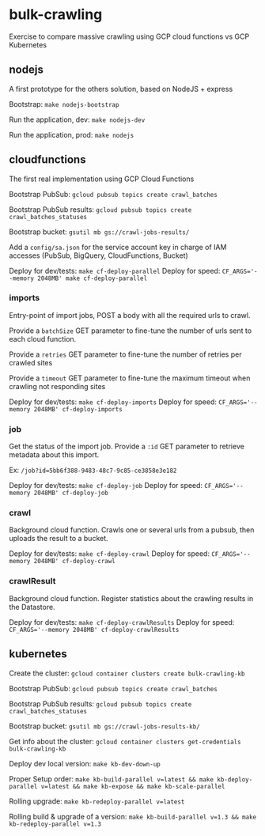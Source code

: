 # bulk-crawling

Exercise to compare massive crawling using GCP cloud functions vs GCP Kubernetes

## nodejs

A first prototype for the others solution, based on NodeJS + express

Bootstrap: `make nodejs-bootstrap`

Run the application, dev: `make nodejs-dev`

Run the application, prod: `make nodejs`

## cloudfunctions

The first real implementation using GCP Cloud Functions

Bootstrap PubSub: `gcloud pubsub topics create crawl_batches`

Bootstrap PubSub results: `gcloud pubsub topics create crawl_batches_statuses`

Bootstrap bucket: `gsutil mb gs://crawl-jobs-results/`

Add a `config/sa.json` for the service account key in charge of IAM accesses (PubSub, BigQuery, CloudFunctions, Bucket)

Deploy for dev/tests: `make cf-deploy-parallel`
Deploy for speed: `CF_ARGS='--memory 2048MB' make cf-deploy-parallel`

### imports

Entry-point of import jobs, POST a body with all the required urls to crawl.

Provide a `batchSize` GET parameter to fine-tune the number of urls sent to each cloud function.

Provide a `retries` GET parameter to fine-tune the number of retries per crawled sites

Provide a `timeout` GET parameter to fine-tune the maximum timeout when crawling not responding sites

Deploy for dev/tests: `make cf-deploy-imports`
Deploy for speed: `CF_ARGS='--memory 2048MB' cf-deploy-imports`

### job

Get the status of the import job. Provide a `:id` GET parameter to retrieve metadata about this import.

Ex: `/job?id=5bb6f388-9483-48c7-9c85-ce3858e3e182`

Deploy for dev/tests: `make cf-deploy-job`
Deploy for speed: `CF_ARGS='--memory 2048MB' cf-deploy-job`

### crawl

Background cloud function. Crawls one or several urls from a pubsub, then uploads the result
to a bucket.

Deploy for dev/tests: `make cf-deploy-crawl`
Deploy for speed: `CF_ARGS='--memory 2048MB' cf-deploy-crawl`

### crawlResult

Background cloud function. Register statistics about the crawling results in the Datastore.

Deploy for dev/tests: `make cf-deploy-crawlResults`
Deploy for speed: `CF_ARGS='--memory 2048MB' cf-deploy-crawlResults`

## kubernetes

Create the cluster: `gcloud container clusters create bulk-crawling-kb`

Bootstrap PubSub: `gcloud pubsub topics create crawl_batches`

Bootstrap PubSub results: `gcloud pubsub topics create crawl_batches_statuses`

Bootstrap bucket: `gsutil mb gs://crawl-jobs-results-kb/`

Get info about the cluster: `gcloud container clusters get-credentials bulk-crawling-kb`

Deploy dev local version: `make kb-dev-down-up`

Proper Setup order: `make kb-build-parallel v=latest && make kb-deploy-parallel v=latest && make kb-expose && make kb-scale-parallel`

Rolling upgrade: `make kb-redeploy-parallel v=latest`

Rolling build & upgrade of a version: `make kb-build-parallel v=1.3 && make kb-redeploy-parallel v=1.3`
